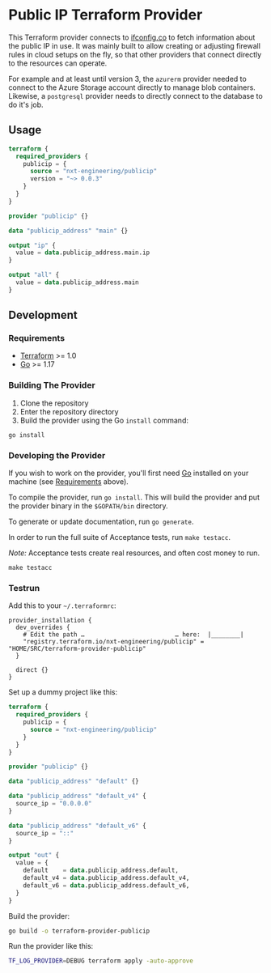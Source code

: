 # Public IP Terraform Provider

This Terraform provider connects to [ifconfig.co](https://ifconfig.co) to fetch information about the public IP in use.
It was mainly built to allow creating or adjusting firewall rules in cloud setups on the fly,
so that other providers that connect directly to the resources can operate.

For example and at least until version 3,
the `azurerm` provider needed to connect to the Azure Storage account directly to manage blob containers.
Likewise, a `postgresql` provider needs to directly connect to the database to do it's job.

## Usage

```terraform
terraform {
  required_providers {
    publicip = {
      source = "nxt-engineering/publicip"
      version = "~> 0.0.3"
    }
  }
}

provider "publicip" {}

data "publicip_address" "main" {}

output "ip" {
  value = data.publicip_address.main.ip
}

output "all" {
  value = data.publicip_address.main
}
```


## Development

### Requirements

- [Terraform](https://www.terraform.io/downloads.html) >= 1.0
- [Go](https://golang.org/doc/install) >= 1.17

### Building The Provider

1. Clone the repository
1. Enter the repository directory
1. Build the provider using the Go `install` command:

```shell
go install
```

### Developing the Provider

If you wish to work on the provider, you'll first need [Go](http://www.golang.org) installed on your machine (see [Requirements](#requirements) above).

To compile the provider, run `go install`.
This will build the provider and put the provider binary in the `$GOPATH/bin` directory.

To generate or update documentation, run `go generate`.

In order to run the full suite of Acceptance tests, run `make testacc`.

*Note:* Acceptance tests create real resources, and often cost money to run.

```shell
make testacc
```

### Testrun

Add this to your `~/.terraformrc`:

```hcl
provider_installation {
  dev_overrides {
    # Edit the path …                         … here:  |________|
    "registry.terraform.io/nxt-engineering/publicip" = "HOME/SRC/terraform-provider-publicip"
  }

  direct {}
}
```

Set up a dummy project like this:

```terraform
terraform {
  required_providers {
    publicip = {
      source = "nxt-engineering/publicip"
    }
  }
}

provider "publicip" {}

data "publicip_address" "default" {}

data "publicip_address" "default_v4" {
  source_ip = "0.0.0.0"
}

data "publicip_address" "default_v6" {
  source_ip = "::"
}

output "out" {
  value = {
    default    = data.publicip_address.default,
    default_v4 = data.publicip_address.default_v4,
    default_v6 = data.publicip_address.default_v6,
  }
}
```

Build the provider:

```bash
go build -o terraform-provider-publicip
```

Run the provider like this:

```bash
TF_LOG_PROVIDER=DEBUG terraform apply -auto-approve
```
